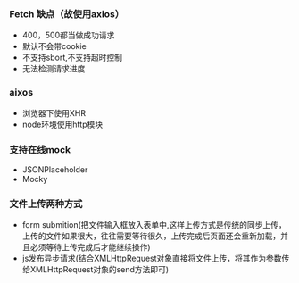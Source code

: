 ### Fetch 缺点（故使用axios）
- 400，500都当做成功请求
- 默认不会带cookie
- 不支持sbort,不支持超时控制
- 无法检测请求进度

### aixos
- 浏览器下使用XHR
- node环境使用http模块

### 支持在线mock
- JSONPlaceholder
- Mocky

### 文件上传两种方式
- form submition(把文件输入框放入表单中,这样上传方式是传统的同步上传，上传的文件如果很大，往往需要等待很久，上传完成后页面还会重新加载，并且必须等待上传完成后才能继续操作)
- js发布异步请求(结合XMLHttpRequest对象直接将文件上传，将其作为参数传给XMLHttpRequest对象的send方法即可)